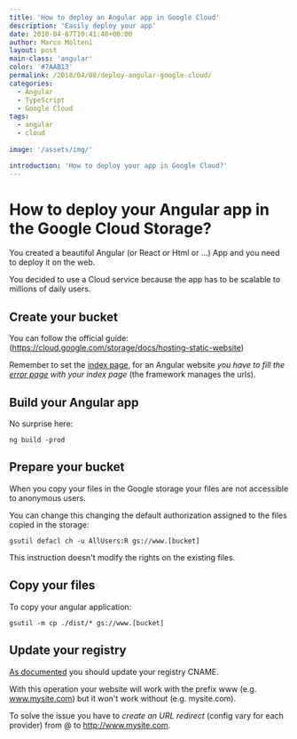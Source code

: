 ```yaml
---
title: 'How to deploy an Angular app in Google Cloud'
description: 'Easily deploy your app'
date: 2018-04-07T10:41:48+00:00
author: Marco Molteni
layout: post
main-class: 'angular'
color: '#7AAB13'
permalink: /2018/04/08/deploy-angular-google-cloud/
categories:
  - Angular
  - TypeScript
  - Google Cloud
tags:
  - angular
  - cloud
 
image: '/assets/img/'

introduction: 'How to deploy your app in Google Cloud?'
---
```


# How to deploy your Angular app in the Google Cloud Storage?

You created a beautiful Angular (or React or Html or ...) App and you need to deploy it on the web.

You decided to use a Cloud service because the app has to be scalable to millions of daily users.

## Create your bucket 

You can follow the official guide:
(https://cloud.google.com/storage/docs/hosting-static-website)

Remember to set the [index page](https://cloud.google.com/storage/docs/hosting-static-website#index-page), for an Angular website *you have to fill the [error page](https://cloud.google.com/storage/docs/hosting-static-website#error-page) with your index page* (the framework manages the urls).

## Build your Angular app
No surprise here:

```console
ng build -prod
```

## Prepare your bucket

When you copy your files in the Google storage your files are not accessible to anonymous users.

You can change this changing the default authorization assigned to the files copied in the storage:

```console
gsutil defacl ch -u AllUsers:R gs://www.[bucket]
````
This instruction doesn't modify the rights on the existing files.

## Copy your files

To copy your angular application:

```console
gsutil -m cp ./dist/* gs://www.[bucket]
```

## Update your registry

[As documented](https://cloud.google.com/storage/docs/hosting-static-website#cname) you should update your registry CNAME.

With this operation your website will work with the prefix www (e.g. www.mysite.com) but it won't work without (e.g. mysite.com).

To solve the issue you have to *create an URL redirect* (config vary for each provider) from @ to http://www.mysite.com.





